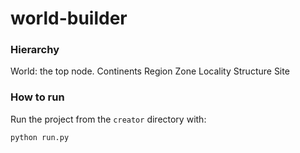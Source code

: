# world-builder

### Hierarchy
World: the top node.
Continents
Region
Zone
Locality
Structure
Site

### How to run

Run the project from the ``creator`` directory with:

```bash
python run.py
```
